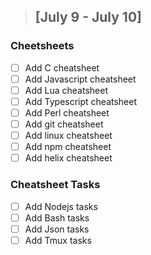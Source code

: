 > ## [July 9 - July 10]
  ### Cheetsheets
   - [ ] Add C cheatsheet
   - [ ] Add Javascript cheatsheet
   - [ ] Add Lua cheatsheet
   - [ ] Add Typescript cheatsheet
   - [ ] Add Perl cheatsheet
   - [ ] Add git cheatsheet
   - [ ] Add linux cheatsheet
   - [ ] Add npm cheatsheet
   - [ ] Add helix cheatsheet

 ### Cheatsheet Tasks
  - [ ] Add Nodejs tasks
  - [ ] Add Bash tasks
  - [ ] Add Json tasks
  - [ ] Add Tmux tasks
